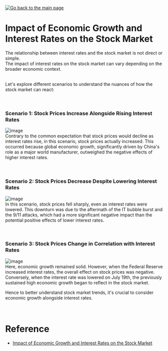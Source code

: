 [![Go back to the main page](https://img.shields.io/badge/Go_back_to_the_main_page-blueviolet.svg)](https://github.com/juho-creator/Investing/blob/main/README.md)

# Impact of Economic Growth and Interest Rates on the Stock Market
The relationship between interest rates and the stock market is not direct or simple. </br>
The impact of interest rates on the stock market can vary depending on the broader economic context. </br></br>

Let's explore different scenarios to understand the nuances of how the stock market can react:
</br></br></br>

### Scenario 1: Stock Prices Increase Alongside Rising Interest Rates
![image](https://github.com/juho-creator/Investing/assets/72856990/04a06027-6653-402f-a015-c6a294915d64)  
Contrary to the common expectation that stock prices would decline as interest rates rise, in this scenario, stock prices actually increased. This occurred because global economic growth, significantly driven by China's role as a major world manufacturer, outweighed the negative effects of higher interest rates.
</br></br></br>


### Scenario 2: Stock Prices Decrease Despite Lowering Interest Rates
![image](https://github.com/juho-creator/Investing/assets/72856990/d67d0ce8-a424-499e-a59c-abcf185b549e)  
In this scenario, stock prices fell sharply, even as interest rates were lowered. This downturn was due to the aftermath of the IT bubble burst and the 9/11 attacks, which had a more significant negative impact than the potential positive effects of lower interest rates.
</br></br></br>


### Scenario 3: Stock Prices Change in Correlation with Interest Rates
![image](https://github.com/juho-creator/Investing/assets/72856990/89d4ebe4-cbcb-4c42-92d6-4c12820b9fd5)  
Here, economic growth remained solid. However, when the Federal Reserve increased interest rates, the overall effect on stock prices was negative. Conversely, when the interest rate was lowered on July 19th, the previously sustained high economic growth began to reflect in the stock market.
</br>

Hence to better understand stock market trends, it's crucial to consider economic growth alongside interest rates.
</br></br></br>


# Reference
- [Impact of Economic Growth and Interest Rates on the Stock Market](https://www.youtube.com/watch?v=RazNP3M2SPM&list=PLl2h7tHtrGhyKkVi9rYAhkNu3Q_pLSUml&index=14)

